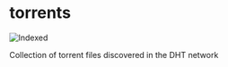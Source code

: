 torrents 
========
![Indexed](https://img.shields.io/badge/indexed-202789-blue)

Collection of torrent files discovered in the DHT network
